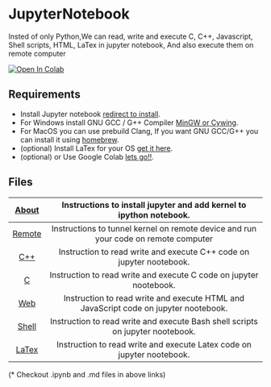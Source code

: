 # JupyterNotebook
Insted of only Python,We can read, write and execute C, C++, Javascript, Shell scripts, HTML, LaTex in jupyter notebook, And also execute them on remote computer

[![Open In Colab](https://colab.research.google.com/assets/colab-badge.svg)](https://colab.research.google.com/drive/1-sUZMT0fCNjyMXwVFf2fcQo7uFzgWGJG?usp=sharing)

## Requirements
* Install Jupyter notebook [redirect to install](https://jupyter.org/install).
* For Windows install GNU GCC / G++ Compiler [MinGW or Cywing](https://www.mingw-w64.org).
* For MacOS you can use prebuild Clang, If you want GNU GCC/G++ you can install it using [homebrew](https://formulae.brew.sh/formula/gcc). 
* (optional) Install LaTex for your OS [get it here](https://www.latex-project.org/get/).
* (optional) or Use Google Colab [lets go!!](https://colab.research.google.com/?utm_source=scs-index).
## Files
<!-- * [About](./About) (Instructions to install jupyter and add kernel to ipython notebook.)
* [C++](example.ipynb) (Instruction to read write and execute C++ code on jupyter nootebook.)
* [C](./C)      (Instruction to read write and execute C code on jupyter nootebook.)
* [Web](./Web%20Technology) (Instruction to read write and execute HTML and JavaScript code on jupyter nootebook.)
* [Shell](./Shell)  (Instruction to read write and execute Bash shell scripts on jupyter nootebook.)
* [LaTex](./LaTex) (Instruction to read write and execute Latex code on jupyter nootebook.) -->


|      [About](./About)     |         Instructions to install jupyter and add kernel to ipython notebook.         |
|:-------------------------:|:-----------------------------------------------------------------------------------:|
|     [Remote](./Remote)    | Instructions to tunnel kernel on remote device and run your code on remote computer |
|    [C++](example.ipynb)   |         Instruction to read write and execute C++ code on jupyter nootebook.        |
|          [C](./C)         |          Instruction to read write and execute C code on jupyter nootebook.         |
| [Web](./Web%20Technology) | Instruction to read write and execute HTML and JavaScript code on jupyter nootebook.|
|      [Shell](./Shell)     |    Instruction to read write and execute Bash shell scripts on jupyter nootebook.   |
|      [LaTex](./LaTex)     |        Instruction to read write and execute Latex code on jupyter nootebook.       |

(* Checkout .ipynb and .md files in above links)
